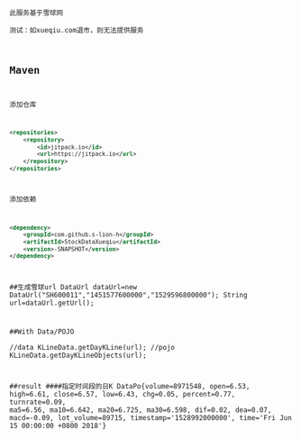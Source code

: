 <code>此服务基于雪球网<br/>
测试：如xueqiu.com退市，则无法提供服务

## Maven

添加仓库

```xml
<repositories>
    <repository>
        <id>jitpack.io</id>
        <url>https://jitpack.io</url>
    </repository>
</repositories>
```

添加依赖

```xml
<dependency>
    <groupId>com.github.s-lion-h</groupId>
    <artifactId>StockDataXueqiu</artifactId>
    <version>-SNAPSHOT</version>
</dependency>
```

##生成雪球url
    DataUrl dataUrl=new DataUrl("SH600011","1451577600000","1529596800000");
    String url=dataUrl.getUrl();
    
##With  Data/POJO     
    //data
    KLineData.getDayKLine(url);
    //pojo
    KLineData.getDayKLineObjects(url);

##result
####指定时间段的日K
DataPo{volume=8971548, open=6.53, high=6.61, close=6.57, low=6.43, chg=0.05, percent=0.77, turnrate=0.09, ma5=6.56, ma10=6.642, ma20=6.725, ma30=6.598, dif=0.02, dea=0.07, macd=-0.09, lot_volume=89715, timestamp='1528992000000', time='Fri Jun 15 00:00:00 +0800 2018'}